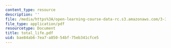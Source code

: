 ```yaml
---
content_type: resource
description: ''
file: /media/https%3A/open-learning-course-data-rc.s3.amazonaws.com/3-35-fracture-and-fatigue-fall-2003/bae84ab67ea7a85054bf75eb341cfce5_total_life.pdf
file_type: application/pdf
resourcetype: Document
title: total_life.pdf
uid: bae84ab6-7ea7-a850-54bf-75eb341cfce5
---
```


